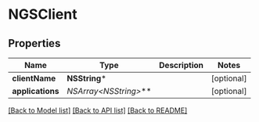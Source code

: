 # NGSClient

## Properties
Name | Type | Description | Notes
------------ | ------------- | ------------- | -------------
**clientName** | **NSString*** |  | [optional] 
**applications** | **NSArray&lt;NSString*&gt;*** |  | [optional] 

[[Back to Model list]](../README.md#documentation-for-models) [[Back to API list]](../README.md#documentation-for-api-endpoints) [[Back to README]](../README.md)



